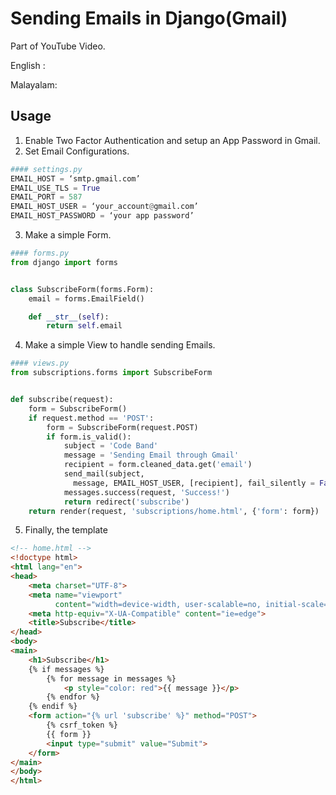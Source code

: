 # Sending Emails in Django(Gmail)

Part of YouTube Video.

English :

Malayalam: 

## Usage

1) Enable Two Factor Authentication and setup an App Password in Gmail.
2) Set Email Configurations.

```python
#### settings.py
EMAIL_HOST = ‘smtp.gmail.com’
EMAIL_USE_TLS = True
EMAIL_PORT = 587
EMAIL_HOST_USER = ‘your_account@gmail.com’
EMAIL_HOST_PASSWORD = ‘your app password’
```
3. Make a simple Form.
```python
#### forms.py
from django import forms


class SubscribeForm(forms.Form):
    email = forms.EmailField()

    def __str__(self):
        return self.email
```
4. Make a simple View to handle sending Emails.
```python
#### views.py
from subscriptions.forms import SubscribeForm


def subscribe(request):
    form = SubscribeForm()
    if request.method == 'POST':
        form = SubscribeForm(request.POST)
        if form.is_valid():
            subject = 'Code Band'
            message = 'Sending Email through Gmail'
            recipient = form.cleaned_data.get('email')
            send_mail(subject, 
              message, EMAIL_HOST_USER, [recipient], fail_silently = False)
            messages.success(request, 'Success!')
            return redirect('subscribe')
    return render(request, 'subscriptions/home.html', {'form': form})
```

5. Finally, the template
```html
<!-- home.html -->
<!doctype html>
<html lang="en">
<head>
    <meta charset="UTF-8">
    <meta name="viewport"
          content="width=device-width, user-scalable=no, initial-scale=1.0, maximum-scale=1.0, minimum-scale=1.0">
    <meta http-equiv="X-UA-Compatible" content="ie=edge">
    <title>Subscribe</title>
</head>
<body>
<main>
    <h1>Subscribe</h1>
    {% if messages %}
        {% for message in messages %}
            <p style="color: red">{{ message }}</p>
        {% endfor %}
    {% endif %}
    <form action="{% url 'subscribe' %}" method="POST">
        {% csrf_token %}
        {{ form }}
        <input type="submit" value="Submit">
    </form>
</main>
</body>
</html>
```